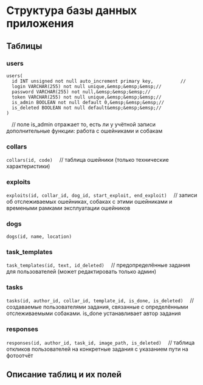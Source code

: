 # Структура базы данных приложения

## Таблицы

### users

```
users(
  id INT unsigned not null auto_increment primary key,          //
  login VARCHAR(255) not null unique,&emsp;&emsp;&emsp;//
  password VARCHAR(255) not null,&emsp;&emsp;&emsp;//
  token VARCHAR(255) not null unique,&emsp;&emsp;&emsp;//
  is_admin BOOLEAN not null default 0,&emsp;&emsp;&emsp;//
  is_deleted BOOLEAN not null default&emsp;&emsp;&emsp;//
)
```
&emsp;// поле is_admin отражает то, есть ли у учётной записи дополнительные функции: работа с ошейниками и собакам

### collars

`collars(id, code)` &emsp;// таблица ошейники (только технические характеристики)

### exploits

`exploits(id, collar_id, dog_id, start_exploit, end_exploit)` &emsp;// записи об отслеживаемых ошейниках, собаках с этими ошейниками и времеными рамками эксплуатации ошейников

### dogs

`dogs(id, name, location)`

### task_templates

`task_templates(id, text, id_deleted)` &emsp;// предопределённые задания для пользователей (может редактировать только админ)

### tasks

`tasks(id, author_id, collar_id, template_id, is_done, is_deleted)` &emsp;// создаваемые пользователями задания, связанные с определёнными отслеживаемыми собаками. is_done устанавливает автор задания

### responses

`responses(id, author_id, task_id, image_path, is_deleted)`  &emsp;// таблица откликов пользователей на конкретные задания с указанием пути на фотоотчёт

## Описание таблиц и их полей
